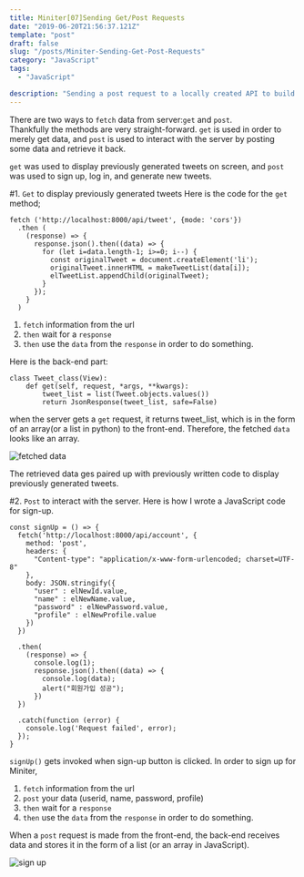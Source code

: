 ```yaml
---
title: Miniter[07]Sending Get/Post Requests
date: "2019-06-20T21:56:37.121Z"
template: "post"
draft: false
slug: "/posts/Miniter-Sending-Get-Post-Requests"
category: "JavaScript"
tags:
  - "JavaScript"

description: "Sending a post request to a locally created API to build log-in, sign-up, and making tweets."
---
```


There are two ways to `fetch` data from server:`get` and `post`.<br>
Thankfully the methods are very straight-forward. `get` is used in order to merely get data, and `post` is used to interact with the server by posting some data and retrieve it back.

`get` was used to display previously generated tweets on screen, and `post` was used to sign up, log in, and generate new tweets.

#1. `Get` to display previously generated tweets
Here is the code for the `get` method;

```
fetch ('http://localhost:8000/api/tweet', {mode: 'cors'})
  .then (
    (response) => {
      response.json().then((data) => {
        for (let i=data.length-1; i>=0; i--) {
          const originalTweet = document.createElement('li');
          originalTweet.innerHTML = makeTweetList(data[i]);
          elTweetList.appendChild(originalTweet);
        }
      });
    }
  )
```

1. `fetch` information from the url
2. `then` wait for a `response`
3. `then` use the `data` from the `response` in order to do something.

Here is the back-end part:

```
class Tweet_class(View):
    def get(self, request, *args, **kwargs):
        tweet_list = list(Tweet.objects.values())
        return JsonResponse(tweet_list, safe=False)
```

when the server gets a `get` request, it returns tweet_list, which is in the form of an array(or a list in python) to the front-end. Therefore, the fetched `data` looks like an array.

![fetched data](https://scontent-hkg3-1.xx.fbcdn.net/v/t1.0-9/65284788_10219135481398812_1402279772439969792_o.jpg?_nc_cat=101&_nc_oc=AQlnw2un3dSg9S6vSmjPY2OdcZkfxMePJvhGY1XZnJli6Cejciwe2DmA25wqszg89WQ&_nc_ht=scontent-hkg3-1.xx&oh=6bab252688ffa04c297e64b0b83a01b0&oe=5DC1DE49)

The retrieved data ges paired up with previously written code to display previously generated tweets.

#2. `Post` to interact with the server.
Here is how I wrote a JavaScript code for sign-up.

```
const signUp = () => {
  fetch('http://localhost:8000/api/account', {
    method: 'post',
    headers: {
      "Content-type": "application/x-www-form-urlencoded; charset=UTF-8"
    },
    body: JSON.stringify({
      "user" : elNewId.value,
      "name" : elNewName.value,
      "password" : elNewPassword.value,
      "profile" : elNewProfile.value
    })
  })

  .then(
    (response) => {
      console.log(1);
      response.json().then((data) => {
        console.log(data);
        alert("회원가입 성공");
      })
  })

  .catch(function (error) {
    console.log('Request failed', error);
  });
}
```

`signUp()` gets invoked when sign-up button is clicked. In order to sign up for Miniter,

1. `fetch` information from the url
2. `post` your data (userid, name, password, profile)
3. `then` wait for a `response`
4. `then` use the `data` from the `response` in order to do something.

When a `post` request is made from the front-end, the back-end receives data and stores it in the form of a list (or an array in JavaScript).

![sign up](https://scontent-hkg3-1.xx.fbcdn.net/v/t1.0-9/64495197_10219135524159881_7340781733786157056_n.jpg?_nc_cat=100&_nc_oc=AQnFZmh8ODTkhgdufGuYGOThYTRTOXGMbso3gVjVDtF8cXxXrVkhf7s5vYRsiel7R88&_nc_ht=scontent-hkg3-1.xx&oh=1c2a093e2bb525bcbf3447d4c5dfa806&oe=5D8C99A4)
